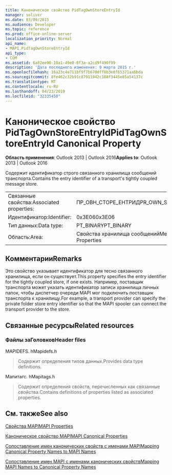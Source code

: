 ```yaml
---
title: Каноническое свойство PidTagOwnStoreEntryId
manager: soliver
ms.date: 03/09/2015
ms.audience: Developer
ms.topic: reference
ms.prod: office-online-server
localization_priority: Normal
api_name:
- MAPI.PidTagOwnStoreEntryId
api_type:
- COM
ms.assetid: 6a82ee90-10a1-49e0-8f3a-a2cd9f490f99
description: 'Дата последнего изменения: 9 марта 2015 г.'
ms.openlocfilehash: 16a23c4e711bf9f7b670dff8b3e8f65371aa6bda
ms.sourcegitcommit: 8fe462c32b91c87911942c188f3445e85a54137c
ms.translationtype: MT
ms.contentlocale: ru-RU
ms.lasthandoff: 04/23/2019
ms.locfileid: "32335450"
---
```

# <a name="pidtagownstoreentryid-canonical-property"></a><span data-ttu-id="e447b-103">Каноническое свойство PidTagOwnStoreEntryId</span><span class="sxs-lookup"><span data-stu-id="e447b-103">PidTagOwnStoreEntryId Canonical Property</span></span>

  
  
<span data-ttu-id="e447b-104">**Область применения**: Outlook 2013 | Outlook 2016</span><span class="sxs-lookup"><span data-stu-id="e447b-104">**Applies to**: Outlook 2013 | Outlook 2016</span></span> 
  
<span data-ttu-id="e447b-105">Содержит идентификатор строго связанного хранилища сообщений транспорта.</span><span class="sxs-lookup"><span data-stu-id="e447b-105">Contains the entry identifier of a transport's tightly coupled message store.</span></span>
  
|||
|:-----|:-----|
|<span data-ttu-id="e447b-106">Связанные свойства:</span><span class="sxs-lookup"><span data-stu-id="e447b-106">Associated properties:</span></span>  <br/> |<span data-ttu-id="e447b-107">ПР_ОВН_СТОРЕ_ЕНТРИД</span><span class="sxs-lookup"><span data-stu-id="e447b-107">PR_OWN_STORE_ENTRYID</span></span>  <br/> |
|<span data-ttu-id="e447b-108">Идентификатор:</span><span class="sxs-lookup"><span data-stu-id="e447b-108">Identifier:</span></span>  <br/> |<span data-ttu-id="e447b-109">0x3E06</span><span class="sxs-lookup"><span data-stu-id="e447b-109">0x3E06</span></span>  <br/> |
|<span data-ttu-id="e447b-110">Тип данных:</span><span class="sxs-lookup"><span data-stu-id="e447b-110">Data type:</span></span>  <br/> |<span data-ttu-id="e447b-111">PT_BINARY</span><span class="sxs-lookup"><span data-stu-id="e447b-111">PT_BINARY</span></span>  <br/> |
|<span data-ttu-id="e447b-112">Область:</span><span class="sxs-lookup"><span data-stu-id="e447b-112">Area:</span></span>  <br/> |<span data-ttu-id="e447b-113">Свойства хранилища сообщений</span><span class="sxs-lookup"><span data-stu-id="e447b-113">Message Store Properties</span></span>  <br/> |
   
## <a name="remarks"></a><span data-ttu-id="e447b-114">Комментарии</span><span class="sxs-lookup"><span data-stu-id="e447b-114">Remarks</span></span>

<span data-ttu-id="e447b-115">Это свойство указывает идентификатор для тесно связанного хранилища, если он существует.</span><span class="sxs-lookup"><span data-stu-id="e447b-115">This property specifies the entry identifier for the tightly coupled store, if one exists.</span></span> <span data-ttu-id="e447b-116">Например, поставщик транспорта может указать идентификатор записи хранилища личных папок, чтобы диспетчер очереди MAPI мог подключить поставщик транспорта к хранилищу.</span><span class="sxs-lookup"><span data-stu-id="e447b-116">For example, a transport provider can specify the private folder store entry identifier so that the MAPI spooler can connect the transport provider to the store.</span></span>
  
## <a name="related-resources"></a><span data-ttu-id="e447b-117">Связанные ресурсы</span><span class="sxs-lookup"><span data-stu-id="e447b-117">Related resources</span></span>

### <a name="header-files"></a><span data-ttu-id="e447b-118">Файлы заГоловков</span><span class="sxs-lookup"><span data-stu-id="e447b-118">Header files</span></span>

<span data-ttu-id="e447b-119">MAPIDEFS. h</span><span class="sxs-lookup"><span data-stu-id="e447b-119">Mapidefs.h</span></span>
  
> <span data-ttu-id="e447b-120">Содержит определения типов данных.</span><span class="sxs-lookup"><span data-stu-id="e447b-120">Provides data type definitions.</span></span>
    
<span data-ttu-id="e447b-121">Мапитагс. h</span><span class="sxs-lookup"><span data-stu-id="e447b-121">Mapitags.h</span></span>
  
> <span data-ttu-id="e447b-122">Содержит определения свойств, перечисленных как связанные свойства.</span><span class="sxs-lookup"><span data-stu-id="e447b-122">Contains definitions of properties listed as associated properties.</span></span>
    
## <a name="see-also"></a><span data-ttu-id="e447b-123">См. также</span><span class="sxs-lookup"><span data-stu-id="e447b-123">See also</span></span>



[<span data-ttu-id="e447b-124">Свойства MAPI</span><span class="sxs-lookup"><span data-stu-id="e447b-124">MAPI Properties</span></span>](mapi-properties.md)
  
[<span data-ttu-id="e447b-125">Каноническое свойство MAPI</span><span class="sxs-lookup"><span data-stu-id="e447b-125">MAPI Canonical Properties</span></span>](mapi-canonical-properties.md)
  
[<span data-ttu-id="e447b-126">Сопоставление имен канонических свойств с именами MAPI</span><span class="sxs-lookup"><span data-stu-id="e447b-126">Mapping Canonical Property Names to MAPI Names</span></span>](mapping-canonical-property-names-to-mapi-names.md)
  
[<span data-ttu-id="e447b-127">Сопоставление имен MAPI с именами канонических свойств</span><span class="sxs-lookup"><span data-stu-id="e447b-127">Mapping MAPI Names to Canonical Property Names</span></span>](mapping-mapi-names-to-canonical-property-names.md)

